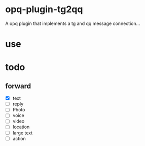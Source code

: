 # opq-plugin-tg2qq
A opq plugin that implements a tg and qq message connection...

# use

# todo
## forward
- [x] text
- [ ] reply
- [ ] Photo
- [ ] voice
- [ ] video
- [ ] location
- [ ] large text
- [ ] action